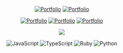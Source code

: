  <div align="center">
 
[![Portfolio](https://img.shields.io/badge/Portfolio-white?style=for-the-badge)](https://hackenicka.firebaseapp.com/)
[![Portfolio](https://img.shields.io/badge/Blogsite-white?style=for-the-badge)](https://bandicootfolio.web.app)
 
[![Portfolio](https://img.shields.io/badge/LinkedIn-000000?style=for-the-badge&logo=linkedin&logoColor=white)](https://www.linkedin.com/in/josuehoenicka/)
[![Portfolio](https://img.shields.io/badge/YouTube-000000?style=for-the-badge&logo=youtube&logoColor=white)](https://www.youtube.com/channel/UC9iBosOLYhjDbCoPIjLR3lw)
[![Portfolio](https://img.shields.io/badge/Gmail-000000?style=for-the-badge&logo=gmail&logoColor=white)](https://mail.google.com/mail/?view=cm&fs=1&to=josuee.vzla%40gmail.com)
  
![](https://github-readme-streak-stats.herokuapp.com/?user=josuehoenicka&theme=dark&hide_border=true)  

![JavaScript](https://img.shields.io/badge/.js-F7DF1E.svg?style=for-the-badge) 
![TypeScript](https://img.shields.io/badge/.ts-007ACC.svg?style=for-the-badge) 
![Ruby](https://img.shields.io/badge/.rb-CC342D.svg?style=for-the-badge)
![Python](https://img.shields.io/badge/.py-3776AB?style=for-the-badge)
 
</div>




  

  





